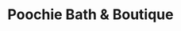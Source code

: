 ---
title: "Poochie Bath & Boutique"
url: /kettering/poochie-bath-and-boutique/
shop: pet grooming
---